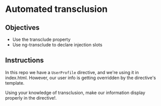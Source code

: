 # Automated transclusion

## Objectives

- Use the transclude property
- Use ng-transclude to declare injection slots

## Instructions

In this repo we have a `UserProfile` directive, and we're using it in index.html. However, our user info is getting overridden by the directive's template.

Using your knowledge of transclusion, make our information display properly in the directive!.
